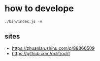 # how to develope

```shell
./bin/index.js -v
```

## sites
- https://zhuanlan.zhihu.com/p/88360509
- https://github.com/oclif/oclif
